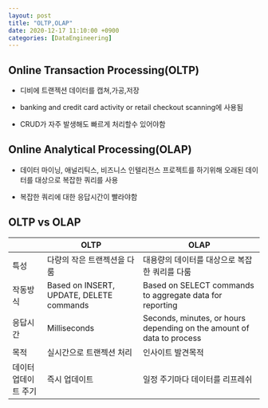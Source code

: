 ```yaml
---
layout: post
title: "OLTP,OLAP"
date: 2020-12-17 11:10:00 +0900
categories: [DataEngineering]
---
```


## Online Transaction Processing(OLTP)

- 디비에 트랜젝션 데이터를 캡쳐,가공,저장

- banking and credit card activity or retail checkout scanning에 사용됨 

- CRUD가 자주 발생해도 빠르게 처리할수 있어야함

## Online Analytical Processing(OLAP)

- 데이터 마이닝, 애널리틱스, 비즈니스 인텔리전스 프로젝트를 하기위해 오래된 데이터를 대상으로 복잡한 쿼리를 사용

- 복잡한 쿼리에 대한 응답시간이 빨라야함

## OLTP vs OLAP 

|| OLTP | OLAP
| -- | -- | --
| 특성 | 다량의 작은 트랜젝션을 다룸 | 대용량의 데이터를 대상으로 복잡한 쿼리를 다룸
| 작동방식 | Based on INSERT, UPDATE, DELETE commands | Based on SELECT commands to aggregate data for reporting
| 응답시간 | Milliseconds | Seconds, minutes, or hours depending on the amount of data to process
| 목적 | 실시간으로 트랜젝션 처리 | 인사이트 발견목적
| 데이터 업데이트 주기 | 즉시 업데이트 | 일정 주기마다 데이터를 리프레쉬
